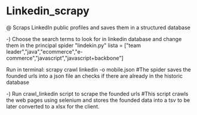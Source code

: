 # Linkedin_scrapy

@ Scraps LinkedIn public profiles and saves them in a structured database

-) Choose the search terms to look for in linkedin database and change them in the principal spider "lindekin.py" 
lista = ["team leader","java","ecommerce","e-commerce","javascript","javascript+backbone"]

Run in terminal: 
scrapy crawl linkedin -o mobile.json
#The spider saves the founded urls into a json file an checks if there are already in the historic database 

-) Run crawl_linkedin script to scrape the founded urls 
#This script crawls the web pages using selenium and stores the founded data into a tsv to be later converted to a xlsx for the client.
